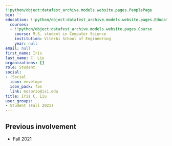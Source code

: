 ```yaml
---
!!python/object:datafest_archive.models.website.pages.PeoplePage
bio: ''
education: !!python/object:datafest_archive.models.website.pages.Education
  courses:
  - !!python/object:datafest_archive.models.website.pages.Course
    course: M.S. student in Computer Science
    institution: Viterbi School of Engineering
    year: null
email: null
first_name: Iris
last_name: C. Liu
organizations: []
role: Student
social:
- !Social
  icon: envelope
  icon_pack: fas
  link: mosorio@isi.edu
title: Iris C. Liu
user_groups:
- Student (Fall 2021)
---
```



## Previous involvement

* Fall 2021

